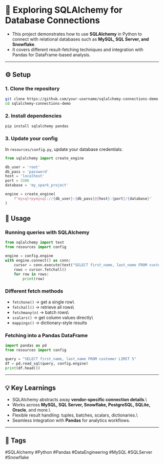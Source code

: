 # 🚀 Exploring SQLAlchemy for Database Connections

- This project demonstrates how to use **SQLAlchemy** in Python to connect
with relational databases such as **MySQL, SQL Server, and Snowflake**.
- It covers different result-fetching techniques and integration with
Pandas for DataFrame-based analysis.
------------------------------------------------------------------------

## ⚙️ Setup
### 1. Clone the repository

``` bash
git clone https://github.com/your-username/sqlalchemy-connections-demo.git
cd sqlalchemy-connections-demo
```
### 2. Install dependencies

``` bash
pip install sqlalchemy pandas
```

### 3. Update your config

In `resources/config.py`, update your database credentials:

``` python
from sqlalchemy import create_engine

db_user = 'root'
db_pass = 'password'
host = 'localhost'
port = 3306
database = 'my_spark_project'

engine = create_engine(
    f"mysql+pymysql://{db_user}:{db_pass}@{host}:{port}/{database}"
)
```
## 📝 Usage

### Running queries with SQLAlchemy

``` python
from sqlalchemy import text
from resources import config

engine = config.engine
with engine.connect() as conn:
    cursor = conn.execute(text("SELECT first_name, last_name FROM customer LIMIT 5"))
    rows = cursor.fetchall()
    for row in rows:
        print(row)
```

### Different fetch methods

-   `fetchone()` → get a single row\
-   `fetchall()` → retrieve all rows\
-   `fetchmany(n)` → batch rows\
-   `scalars()` → get column values directly\
-   `mappings()` → dictionary-style results

### Fetching into a Pandas DataFrame

``` python
import pandas as pd
from resources import config

query = "SELECT first_name, last_name FROM customer LIMIT 5"
df = pd.read_sql(query, config.engine)
print(df.head())
```
------------------------------------------------------------------------

## 💡 Key Learnings

-   SQLAlchemy abstracts away **vendor-specific connection details**.\
-   Works across **MySQL, SQL Server, Snowflake, PostgreSQL, SQLite,
    Oracle**, and more.\
-   Flexible result handling: tuples, batches, scalars, dictionaries.\
-   Seamless integration with **Pandas** for analytics workflows.
------------------------------------------------------------------------
## 📌 Tags

#SQLAlchemy #Python #Pandas #DataEngineering #MySQL #SQLServer
#Snowflake


